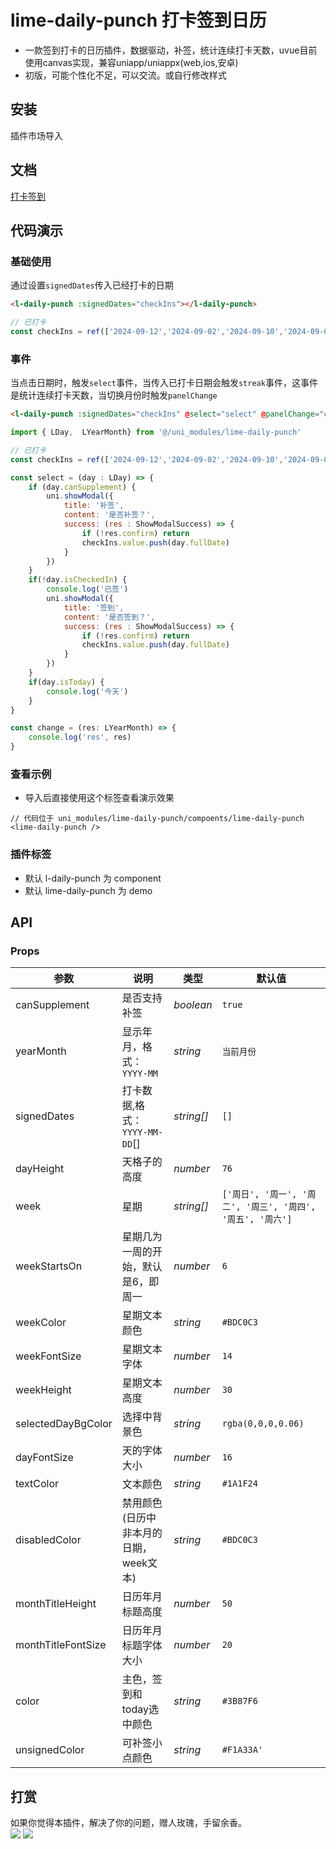 # lime-daily-punch 打卡签到日历
- 一款签到打卡的日历插件，数据驱动，补签，统计连续打卡天数，uvue目前使用canvas实现，兼容uniapp/uniappx(web,ios,安卓)
- 初版，可能个性化不足，可以交流。或自行修改样式

## 安装
插件市场导入

## 文档
[打卡签到](https://limex.qcoon.cn/components/daily-punch.html)

## 代码演示

### 基础使用
通过设置`signedDates`传入已经打卡的日期

```html
<l-daily-punch :signedDates="checkIns"></l-daily-punch>
```
```js
// 已打卡
const checkIns = ref(['2024-09-12','2024-09-02','2024-09-10','2024-09-03'])
```


### 事件
当点击日期时，触发`select`事件，当传入已打卡日期会触发`streak`事件，这事件是统计连续打卡天数，当切换月份时触发`panelChange`

```html
<l-daily-punch :signedDates="checkIns" @select="select" @panelChange="change"></l-daily-punch>
```
```js
import { LDay,  LYearMonth} from '@/uni_modules/lime-daily-punch'

// 已打卡
const checkIns = ref(['2024-09-12','2024-09-02','2024-09-10','2024-09-03'])

const select = (day : LDay) => {
	if (day.canSupplement) {
		uni.showModal({
			title: '补签',
			content: '是否补签？',
			success: (res : ShowModalSuccess) => {
				if (!res.confirm) return
				checkIns.value.push(day.fullDate)
			}
		})
	}
	if(!day.isCheckedIn) {
		console.log('已签')
		uni.showModal({
			title: '签到',
			content: '是否签到？',
			success: (res : ShowModalSuccess) => {
				if (!res.confirm) return
				checkIns.value.push(day.fullDate)
			}
		})
	}
	if(day.isToday) {
		console.log('今天')
	}
}

const change = (res: LYearMonth) => {
	console.log('res', res)
}
```

### 查看示例
- 导入后直接使用这个标签查看演示效果
```vue
// 代码位于 uni_modules/lime-daily-punch/compoents/lime-daily-punch
<lime-daily-punch />
```


### 插件标签
- 默认 l-daily-punch 为 component
- 默认 lime-daily-punch 为 demo


## API

### Props

| 参数        | 说明                 | 类型               | 默认值     |
| ----------- | -------------------- | ------------------ | ---------- |
| canSupplement  | 是否支持补签 | _boolean_ | `true`        |
| yearMonth      | 显示年月，格式：`YYYY-MM`  | _string_           | `当前月份` |
| signedDates  | 打卡数据,格式：`YYYY-MM-DD`[]   | _string[]_          | `[]`     |
| dayHeight | 天格子的高度   | _number_          | `76`    |
| week | 星期   | _string[]_          | `['周日', '周一', '周二', '周三', '周四', '周五', '周六']`    |
| weekStartsOn | 星期几为一周的开始，默认是6，即周一   | _number_          | `6`    |
| weekColor | 星期文本颜色   | _string_          | `#BDC0C3`    |
| weekFontSize | 星期文本字体   | _number_          | `14`    |
| weekHeight | 星期文本高度   | _number_          | `30`    |
| selectedDayBgColor | 选择中背景色   | _string_          | `rgba(0,0,0,0.06)`    |
| dayFontSize | 天的字体大小   | _number_          | `16`    |
| textColor | 文本颜色   | _string_          | `#1A1F24`    |
| disabledColor | 禁用颜色(日历中非本月的日期，week文本)   | _string_          | `#BDC0C3`    |
| monthTitleHeight | 日历年月标题高度   | _number_          | `50`    |
| monthTitleFontSize | 日历年月标题字体大小   | _number_          | `20`    |
| color | 主色，签到和today选中颜色   | _string_          | `#3B87F6`    |
| unsignedColor | 可补签小点颜色   | _string_          | `#F1A33A'`    |

## 打赏

如果你觉得本插件，解决了你的问题，赠人玫瑰，手留余香。  
![](https://testingcf.jsdelivr.net/gh/liangei/image@1.9/alipay.png)
![](https://testingcf.jsdelivr.net/gh/liangei/image@1.9/wpay.png)